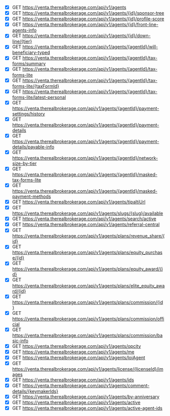 - [x] GET https://yenta.therealbrokerage.com/api/v1/agents
- [x] GET https://yenta.therealbrokerage.com/api/v1/agents/{id}/sponsor-tree
- [x] GET https://yenta.therealbrokerage.com/api/v1/agents/{id}/profile-score
- [x] GET https://yenta.therealbrokerage.com/api/v1/agents/{id}/front-line-agents-info
- [x] GET https://yenta.therealbrokerage.com/api/v1/agents/{id}/down-line/{tier}
- [x] GET https://yenta.therealbrokerage.com/api/v1/agents/{agentId}/will-beneficiary-typed
- [x] GET https://yenta.therealbrokerage.com/api/v1/agents/{agentId}/tax-forms/summary
- [x] GET https://yenta.therealbrokerage.com/api/v1/agents/{agentId}/tax-forms-lite
- [x] GET https://yenta.therealbrokerage.com/api/v1/agents/{agentId}/tax-forms-lite/{taxFormId}
- [x] GET https://yenta.therealbrokerage.com/api/v1/agents/{agentId}/tax-forms-lite/latest-personal
- [x] GET https://yenta.therealbrokerage.com/api/v1/agents/{agentId}/payment-settings/history
- [x] GET https://yenta.therealbrokerage.com/api/v1/agents/{agentId}/payment-details
- [x] GET https://yenta.therealbrokerage.com/api/v1/agents/{agentId}/payment-details/payable-info
- [x] GET https://yenta.therealbrokerage.com/api/v1/agents/{agentId}/network-size-by-tier
- [x] GET https://yenta.therealbrokerage.com/api/v1/agents/{agentId}/masked-tax-forms-lite
- [x] GET https://yenta.therealbrokerage.com/api/v1/agents/{agentId}/masked-payment-methods
- [x] GET https://yenta.therealbrokerage.com/api/v1/agents/tipaltiUrl
- [x] GET https://yenta.therealbrokerage.com/api/v1/agents/slugs/{slug}/available
- [x] GET https://yenta.therealbrokerage.com/api/v1/agents/search/active
- [x] GET https://yenta.therealbrokerage.com/api/v1/agents/referral-central
- [x] GET https://yenta.therealbrokerage.com/api/v1/agents/plans/revenue_share/{id}
- [x] GET https://yenta.therealbrokerage.com/api/v1/agents/plans/equity_purchase/{id}
- [x] GET https://yenta.therealbrokerage.com/api/v1/agents/plans/equity_award/{id}
- [x] GET https://yenta.therealbrokerage.com/api/v1/agents/plans/elite_equity_award/{id}
- [x] GET https://yenta.therealbrokerage.com/api/v1/agents/plans/commission/{id}
- [x] GET https://yenta.therealbrokerage.com/api/v1/agents/plans/commission/official
- [x] GET https://yenta.therealbrokerage.com/api/v1/agents/plans/commission/basic-info
- [x] GET https://yenta.therealbrokerage.com/api/v1/agents/opcity
- [x] GET https://yenta.therealbrokerage.com/api/v1/agents/me
- [x] GET https://yenta.therealbrokerage.com/api/v1/agents/loiAgent
- [x] GET https://yenta.therealbrokerage.com/api/v1/agents/license/{licenseId}/images
- [x] GET https://yenta.therealbrokerage.com/api/v1/agents/ids
- [x] GET https://yenta.therealbrokerage.com/api/v1/agents/comment-details/{keymakerIds}
- [x] GET https://yenta.therealbrokerage.com/api/v1/agents/by-anniversary
- [x] GET https://yenta.therealbrokerage.com/api/v1/agents/active
- [x] GET https://yenta.therealbrokerage.com/api/v1/agents/active-agent-ids